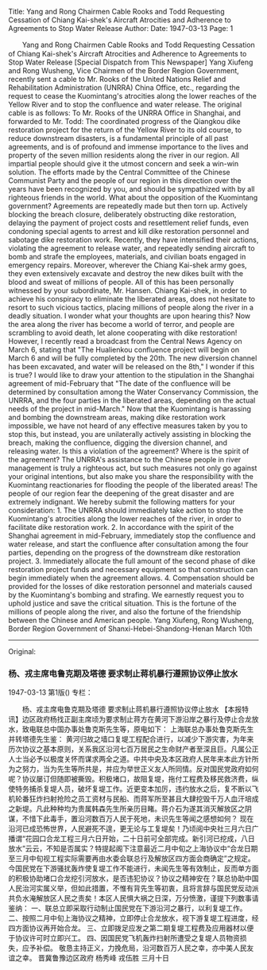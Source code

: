 Title: Yang and Rong Chairmen Cable Rooks and Todd Requesting Cessation of Chiang Kai-shek's Aircraft Atrocities and Adherence to Agreements to Stop Water Release
Author:
Date: 1947-03-13
Page: 1

　　Yang and Rong Chairmen Cable Rooks and Todd
    Requesting Cessation of Chiang Kai-shek's Aircraft Atrocities and Adherence to Agreements to Stop Water Release
    [Special Dispatch from This Newspaper] Yang Xiufeng and Rong Wusheng, Vice Chairmen of the Border Region Government, recently sent a cable to Mr. Rooks of the United Nations Relief and Rehabilitation Administration (UNRRA) China Office, etc., regarding the request to cease the Kuomintang's atrocities along the lower reaches of the Yellow River and to stop the confluence and water release. The original cable is as follows:
    To Mr. Rooks of the UNRRA Office in Shanghai, and forwarded to Mr. Todd:
    The coordinated progress of the Qiangkou dike restoration project for the return of the Yellow River to its old course, to reduce downstream disasters, is a fundamental principle of all past agreements, and is of profound and immense importance to the lives and property of the seven million residents along the river in our region. All impartial people should give it the utmost concern and seek a win-win solution. The efforts made by the Central Committee of the Chinese Communist Party and the people of our region in this direction over the years have been recognized by you, and should be sympathized with by all righteous friends in the world. What about the opposition of the Kuomintang government? Agreements are repeatedly made but then torn up. Actively blocking the breach closure, deliberately obstructing dike restoration, delaying the payment of project costs and resettlement relief funds, even condoning special agents to arrest and kill dike restoration personnel and sabotage dike restoration work. Recently, they have intensified their actions, violating the agreement to release water, and repeatedly sending aircraft to bomb and strafe the employees, materials, and civilian boats engaged in emergency repairs. Moreover, wherever the Chiang Kai-shek army goes, they even extensively excavate and destroy the new dikes built with the blood and sweat of millions of people. All of this has been personally witnessed by your subordinate, Mr. Hansen. Chiang Kai-shek, in order to achieve his conspiracy to eliminate the liberated areas, does not hesitate to resort to such vicious tactics, placing millions of people along the river in a deadly situation. I wonder what your thoughts are upon hearing this?
    Now the area along the river has become a world of terror, and people are scrambling to avoid death, let alone cooperating with dike restoration! However, I recently read a broadcast from the Central News Agency on March 6, stating that "The Hualienkou confluence project will begin on March 6 and will be fully completed by the 20th. The new diversion channel has been excavated, and water will be released on the 8th," I wonder if this is true? I would like to draw your attention to the stipulation in the Shanghai agreement of mid-February that "The date of the confluence will be determined by consultation among the Water Conservancy Commission, the UNRRA, and the four parties in the liberated areas, depending on the actual needs of the project in mid-March." Now that the Kuomintang is harassing and bombing the downstream areas, making dike restoration work impossible, we have not heard of any effective measures taken by you to stop this, but instead, you are unilaterally actively assisting in blocking the breach, making the confluence, digging the diversion channel, and releasing water. Is this a violation of the agreement? Where is the spirit of the agreement? The UNRRA's assistance to the Chinese people in river management is truly a righteous act, but such measures not only go against your original intentions, but also make you share the responsibility with the Kuomintang reactionaries for flooding the people of the liberated areas! The people of our region fear the deepening of the great disaster and are extremely indignant. We hereby submit the following matters for your consideration:
    1. The UNRRA should immediately take action to stop the Kuomintang's atrocities along the lower reaches of the river, in order to facilitate dike restoration work.
    2. In accordance with the spirit of the Shanghai agreement in mid-February, immediately stop the confluence and water release, and start the confluence after consultation among the four parties, depending on the progress of the downstream dike restoration project.
    3. Immediately allocate the full amount of the second phase of dike restoration project funds and necessary equipment so that construction can begin immediately when the agreement allows.
    4. Compensation should be provided for the losses of dike restoration personnel and materials caused by the Kuomintang's bombing and strafing.
    We earnestly request you to uphold justice and save the critical situation. This is the fortune of the millions of people along the river, and also the fortune of the friendship between the Chinese and American people.
      Yang Xiufeng, Rong Wusheng, Border Region Government of Shanxi-Hebei-Shandong-Henan
                  March 10th



<hr /> 

Original: 


### 杨、戎主席电鲁克期及塔德  要求制止蒋机暴行遵照协议停止放水

1947-03-13
第1版()
专栏：

　　杨、戎主席电鲁克期及塔德
    要求制止蒋机暴行遵照协议停止放水
    【本报特讯】边区政府杨找正副主席顷为要求制止蒋方在黄河下游沿岸之暴行及停止合龙放水，致电联总中国办事处鲁克斯先生等，原电如下：
    上海联总办事处鲁克斯先生并转塔德先生鉴：
    黄河归故之墙口复堤工程配合进行，以减少下游灾害，为年来历次协议之基本原则，关系我区沿河七百万居民之生命财产者至深且巨。凡属公正人士当必予以极度关怀而谋求两全之道。中共中央及本区政府人民年来本此方针所为之努力，当为先生等所共是，并应为举世正义友人所同情。反对国民党政府如何呢？协议屡订但随即被撕毁。积极堵口，故阻复堤，拖付工程费及移民救济费，纵使特务捕杀复堤人员，破坏复堤工作。近更变本加厉，违约放水之后，复不断以飞机轮番狂炸扫射抢险之员工资材与民船、而蒋军所至甚且大肆挖毁千万人血汗培成之新堤。凡此种种均为贵属韩森先生所亲历目睹。蒋介石为遂其消灭解放区之阴谋，不惜下此毒手，置沿河数百万人民于死地，未识先生等闻之感想如何？
    现在沿河已成恐怖世界，人民避死不遑，更无论与工复堤矣！乃顷阅中央社三月六日广播谓“花园口合龙工程三月六日开始，二十日前可全部完成。新引河已挖成，八日放水”云云，不知是否属实？特提起阁下注意最近二月中旬之上海协议中“合龙日期至三月中旬视工程实际需要再由水委会联总行及解放区四方面会商确定”之规定。今国民党在下游骚扰轰炸使复堤工作不能进行，未闻先生等有效制止，反而单方面的积极协助堵口合龙挖引河放水，是否违犯协议？协议之精神安在？联总协助中国人民治河实属义举，但如此措置，不惟有背先生等初衷，且将言辞与国民党反动派共负水淹解放区人民之责矣！本区人民惧大祸之日深，万分愤激，谨提下列数事请鉴纳：
    一、联总立即采取行动制止国民党在下游沿河之暴行，以利复堤工作。
    二、按照二月中旬上海协议之精神，立即停止合龙放水，视下游复堤工程进度，经四方面协议再开始合龙。
    三、立即拨足应发之第二期复堤工程费及应用器材以便于协议许可时立即兴工。
    四、因国民党飞机轰炸扫射所遭受之复堤人员物资损失，应予补偿。
    敬恳主持正义，力挽危局，沿河数百万人民之幸，亦中美人民友谊之幸。
      晋冀鲁豫边区政府  杨秀峰  戎伍胜
                  三月十日
